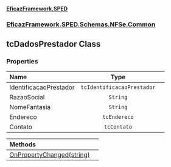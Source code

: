 #### [EficazFramework.SPED](EficazFrameworkSPED.md 'EficazFramework SPED')
### [EficazFramework.SPED.Schemas.NFSe.Common](EficazFramework.SPED.Schemas.NFSe.Common.md 'EficazFramework.SPED.Schemas.NFSe.Common')

## tcDadosPrestador Class
### Properties

| Name | Type | |
| :--- | :---: | :--- |
| IdentificacaoPrestador | `tcIdentificacaoPrestador` |  |
| RazaoSocial | `String` |  |
| NomeFantasia | `String` |  |
| Endereco | `tcEndereco` |  |
| Contato | `tcContato` |  |

| Methods | |
| :--- | :--- |
| [OnPropertyChanged(string)](EficazFramework.SPED.Schemas.NFSe.Common/tcDadosPrestador/OnPropertyChanged(string).md 'EficazFramework.SPED.Schemas.NFSe.Common.tcDadosPrestador.OnPropertyChanged(string)') | |
